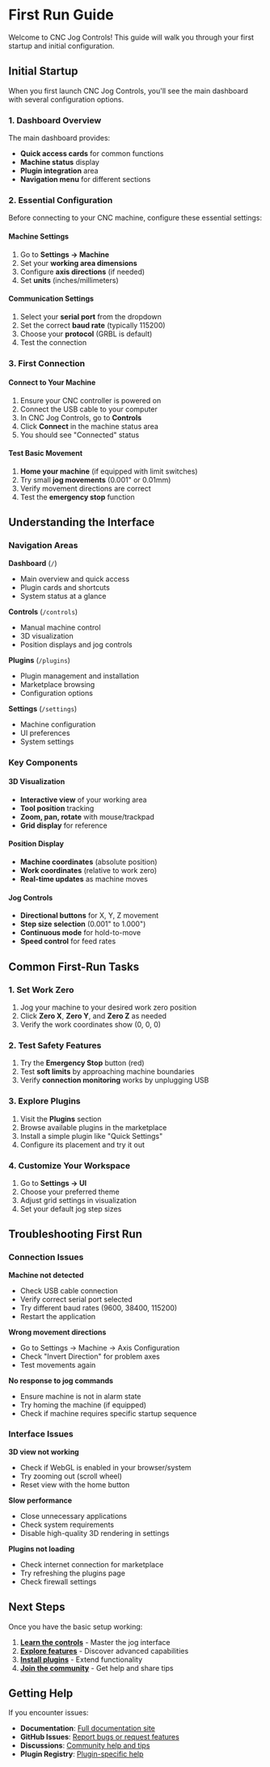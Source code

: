 # First Run Guide

Welcome to CNC Jog Controls! This guide will walk you through your first startup and initial configuration.

## Initial Startup

When you first launch CNC Jog Controls, you'll see the main dashboard with several configuration options.

### 1. Dashboard Overview

The main dashboard provides:
- **Quick access cards** for common functions
- **Machine status** display
- **Plugin integration** area
- **Navigation menu** for different sections

### 2. Essential Configuration

Before connecting to your CNC machine, configure these essential settings:

#### Machine Settings
1. Go to **Settings → Machine**
2. Set your **working area dimensions**
3. Configure **axis directions** (if needed)
4. Set **units** (inches/millimeters)

#### Communication Settings
1. Select your **serial port** from the dropdown
2. Set the correct **baud rate** (typically 115200)
3. Choose your **protocol** (GRBL is default)
4. Test the connection

### 3. First Connection

#### Connect to Your Machine
1. Ensure your CNC controller is powered on
2. Connect the USB cable to your computer
3. In CNC Jog Controls, go to **Controls**
4. Click **Connect** in the machine status area
5. You should see "Connected" status

#### Test Basic Movement
1. **Home your machine** (if equipped with limit switches)
2. Try small **jog movements** (0.001" or 0.01mm)
3. Verify movement directions are correct
4. Test the **emergency stop** function

## Understanding the Interface

### Navigation Areas

**Dashboard** (`/`)
- Main overview and quick access
- Plugin cards and shortcuts
- System status at a glance

**Controls** (`/controls`)
- Manual machine control
- 3D visualization
- Position displays and jog controls

**Plugins** (`/plugins`)
- Plugin management and installation
- Marketplace browsing
- Configuration options

**Settings** (`/settings`)
- Machine configuration
- UI preferences
- System settings

### Key Components

#### 3D Visualization
- **Interactive view** of your working area
- **Tool position** tracking
- **Zoom, pan, rotate** with mouse/trackpad
- **Grid display** for reference

#### Position Display
- **Machine coordinates** (absolute position)
- **Work coordinates** (relative to work zero)
- **Real-time updates** as machine moves

#### Jog Controls
- **Directional buttons** for X, Y, Z movement
- **Step size selection** (0.001" to 1.000")
- **Continuous mode** for hold-to-move
- **Speed control** for feed rates

## Common First-Run Tasks

### 1. Set Work Zero
1. Jog your machine to your desired work zero position
2. Click **Zero X**, **Zero Y**, and **Zero Z** as needed
3. Verify the work coordinates show (0, 0, 0)

### 2. Test Safety Features
1. Try the **Emergency Stop** button (red)
2. Test **soft limits** by approaching machine boundaries
3. Verify **connection monitoring** works by unplugging USB

### 3. Explore Plugins
1. Visit the **Plugins** section
2. Browse available plugins in the marketplace
3. Install a simple plugin like "Quick Settings"
4. Configure its placement and try it out

### 4. Customize Your Workspace
1. Go to **Settings → UI**
2. Choose your preferred theme
3. Adjust grid settings in visualization
4. Set your default jog step sizes

## Troubleshooting First Run

### Connection Issues

**Machine not detected**
- Check USB cable connection
- Verify correct serial port selected
- Try different baud rates (9600, 38400, 115200)
- Restart the application

**Wrong movement directions**
- Go to Settings → Machine → Axis Configuration
- Check "Invert Direction" for problem axes
- Test movements again

**No response to jog commands**
- Ensure machine is not in alarm state
- Try homing the machine (if equipped)
- Check if machine requires specific startup sequence

### Interface Issues

**3D view not working**
- Check if WebGL is enabled in your browser/system
- Try zooming out (scroll wheel)
- Reset view with the home button

**Slow performance**
- Close unnecessary applications
- Check system requirements
- Disable high-quality 3D rendering in settings

**Plugins not loading**
- Check internet connection for marketplace
- Try refreshing the plugins page
- Check firewall settings

## Next Steps

Once you have the basic setup working:

1. **[Learn the controls](./basic-controls)** - Master the jog interface
2. **[Explore features](../features/controls)** - Discover advanced capabilities  
3. **[Install plugins](../features/plugins)** - Extend functionality
4. **[Join the community](https://github.com/whttlr/electron-app/discussions)** - Get help and share tips

## Getting Help

If you encounter issues:

- **Documentation**: [Full documentation site](https://whttlr.github.io/electron-app/)
- **GitHub Issues**: [Report bugs or request features](https://github.com/whttlr/electron-app/issues)
- **Discussions**: [Community help and tips](https://github.com/whttlr/electron-app/discussions)
- **Plugin Registry**: [Plugin-specific help](https://whttlr.github.io/plugin-registry/)